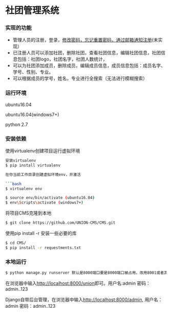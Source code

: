 # 社团管理系统

### 实现的功能
* 管理人员的注册，登录，[修改密码，忘记重置密码，通过邮箱通知注册]()(未实现）
* 已注册人员可以添加社团，删除社团，查看社团信息，编辑社团信息，社团信息包括：社团logo，社团名字，社团人数统计，
* 可以为社团添加成员，删除成员，编辑成员信息，成员信息包括：成员名字、学号、性别、专业。
*  可以根据成员的学号，姓名，专业进行全搜索（无法进行模糊搜索）

### 运行环境
ubuntu16.04


ubuntu16.04(windows7+)


python 2.7

### 安装依赖
使用virtualenv创建项目运行虚拟环境
```bash
安装virtualenv
$ pip install virtualenv

在你当前工作目录创建虚拟环境env，并激活

```bash
$ virtualenv env

$ source env/bin/activate (ubuntu16.04)
$ env\Scripts\activate (windows7+)
```
将项目CMS克隆到本地
```bash
$ git clone https://github.com/UNION-CMS/CMS.git
```
使用pip install -r 安装一些必要的库
```bash
$ cd CMS/
$ pip install -r requestments.txt
```

### 本地运行
```bash
$ python manage.py runserver 默认是8000端口要是8000端口被占用，改用8001或者其他没被占用的端口
```
在浏览器中输入[http://localhost:8000/union]()即可。用户名:admin  密码：admin..123

Django自带后台管理，在浏览器中输入[http://localhost:8000/admin](), 用户名：admin 密码：admin..123

